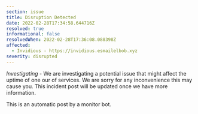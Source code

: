 ```yaml
---
section: issue
title: Disruption Detected
date: 2022-02-28T17:34:58.644716Z
resolved: true
informational: false
resolvedWhen: 2022-02-28T17:36:08.088398Z
affected:
  - Invidious - https://invidious.esmailelbob.xyz
severity: disrupted
---
```

*Investigating* - We are investigating a potential issue that might affect the uptime of one our of services. We are sorry for any inconvenience this may cause you. This incident post will be updated once we have more information.

This is an automatic post by a monitor bot.
        